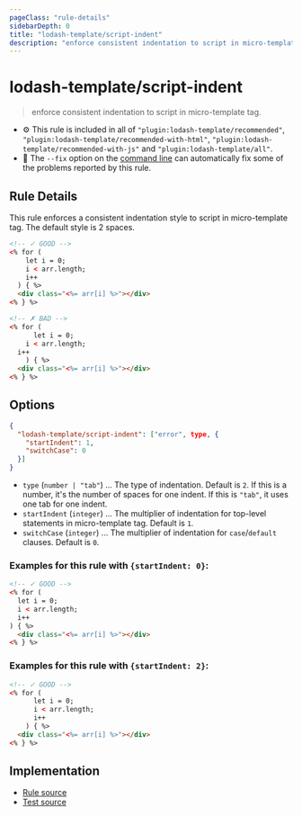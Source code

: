 ```yaml
---
pageClass: "rule-details"
sidebarDepth: 0
title: "lodash-template/script-indent"
description: "enforce consistent indentation to script in micro-template tag."
---
```

# lodash-template/script-indent
> enforce consistent indentation to script in micro-template tag.

- :gear: This rule is included in all of `"plugin:lodash-template/recommended"`, `"plugin:lodash-template/recommended-with-html"`, `"plugin:lodash-template/recommended-with-js"` and `"plugin:lodash-template/all"`.
- :wrench: The `--fix` option on the [command line](https://eslint.org/docs/user-guide/command-line-interface#fixing-problems) can automatically fix some of the problems reported by this rule.

## Rule Details

This rule enforces a consistent indentation style to script in micro-template tag. The default style is 2 spaces.

<eslint-code-block fix :rules="{'lodash-template/script-indent': ['error']}">

```html
<!-- ✓ GOOD -->
<% for (
    let i = 0;
    i < arr.length;
    i++
  ) { %>
  <div class="<%= arr[i] %>"></div>
<% } %>

<!-- ✗ BAD -->
<% for (
      let i = 0;
    i < arr.length;
  i++
    ) { %>
  <div class="<%= arr[i] %>"></div>
<% } %>
```

</eslint-code-block>

## Options

```json
{
  "lodash-template/script-indent": ["error", type, {
    "startIndent": 1,
    "switchCase": 0
  }]
}
```

- `type` (`number | "tab"`) ... The type of indentation. Default is `2`. If this is a number, it's the number of spaces for one indent. If this is `"tab"`, it uses one tab for one indent.
- `startIndent` (`integer`) ... The multiplier of indentation for top-level statements in micro-template tag. Default is `1`.
- `switchCase` (`integer`) ... The multiplier of indentation for `case`/`default` clauses. Default is `0`.

### Examples for this rule with `{startIndent: 0}`:

<eslint-code-block fix :rules="{'lodash-template/script-indent': ['error', 2, {startIndent: 0}]}">

```html
<!-- ✓ GOOD -->
<% for (
  let i = 0;
  i < arr.length;
  i++
) { %>
  <div class="<%= arr[i] %>"></div>
<% } %>
```

</eslint-code-block>

### Examples for this rule with `{startIndent: 2}`:

<eslint-code-block fix :rules="{'lodash-template/script-indent': ['error', 2, {startIndent: 2}]}">

```html
<!-- ✓ GOOD -->
<% for (
      let i = 0;
      i < arr.length;
      i++
    ) { %>
  <div class="<%= arr[i] %>"></div>
<% } %>
```

</eslint-code-block>

## Implementation

- [Rule source](https://github.com/ota-meshi/eslint-plugin-lodash-template/blob/master/lib/rules/script-indent.js)
- [Test source](https://github.com/ota-meshi/eslint-plugin-lodash-template/blob/master/tests/lib/rules/script-indent.js)
